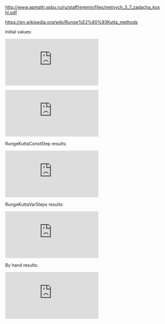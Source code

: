 http://www.apmath.spbu.ru/ru/staff/eremin/files/metvych_3_7_zadacha_koshi.pdf

https://en.wikipedia.org/wiki/Runge%E2%80%93Kutta_methods

Initial values:

![](https://latex.codecogs.com/gif.latex?%5Cbegin%7Btabular%7D%20%7Bc%7Cc%20c%7D%200%20%5C%5C%20c2%20%26%20a21%20%5C%5C%20%5Chline%20%26%20b1%20%26%20b2%20%5Cend%7Btabular%7D)

![](https://latex.codecogs.com/gif.latex?%5C%5C%20c2%20%3D%20a21%20%3D%20%5Cfrac%7B1%7D%7B15%7D%20%5C%5C%20b2%20%3D%20%5Cfrac%7B1%7D%7B2c2%7D%20%5C%5C%20b1%20%3D%201%20-%20%5Cfrac%7B1%7D%7B2c2%7D)

RungeKuttaConstStep results:

![](https://latex.codecogs.com/gif.latex?%5C%5C%20y1%20%3D%200.26303661%20%5C%5C%20y2%20%3D%200.21767219%20%5C%5C%20totalerror%20%3D%200.00014048330841385471)


RungeKuttaVarSteps results:

![](https://latex.codecogs.com/gif.latex?%5C%5C%20y1%20%3D%200.26279003%20%5C%5C%20y2%20%3D%200.21747611%20%5C%5C%20totalerror%20%3D%200.00000188000846747511)

By hand results:

![](https://latex.codecogs.com/gif.latex?%5C%5C%20y1%20%3D%200.26423596%20%5C%5C%20y2%20%3D%200.20916393%20%5C%5C)
